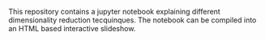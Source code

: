 This repository contains a jupyter notebook explaining different dimensionality reduction tecquinques. The notebook can be compiled into an HTML based interactive slideshow.  
